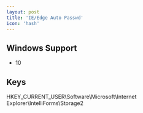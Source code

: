 ```yaml
---
layout: post
title: 'IE/Edge Auto Passwd'
icon: 'hash'
---
```


## Windows Support

- 10



## Keys

HKEY_CURRENT_USER\Software\Microsoft\Internet Explorer\IntelliForms\Storage2

